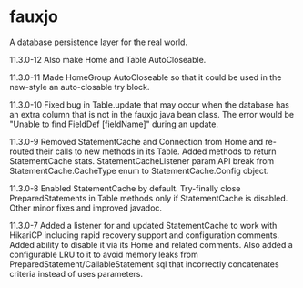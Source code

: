 # fauxjo
A database persistence layer for the real world.

11.3.0-12   Also make Home and Table AutoCloseable.

11.3.0-11   Made HomeGroup AutoCloseable so that it could be used in the new-style an
            auto-closable try block.

11.3.0-10   Fixed bug in Table.update that may occur when the database has an extra column
            that is not in the fauxjo java bean class. The error would be
            "Unable to find FieldDef [fieldName]" during an update.

11.3.0-9    Removed StatementCache and Connection from Home and re-routed their calls
            to new methods in its Table. Added methods to return StatementCache stats.
            StatementCacheListener param API break from StatementCache.CacheType enum
            to StatementCache.Config object.

11.3.0-8    Enabled StatementCache by default. Try-finally close PreparedStatements 
            in Table methods only if StatementCache is disabled. Other minor fixes 
            and improved javadoc.

11.3.0-7    Added a listener for and updated StatementCache to work with HikariCP 
            including rapid recovery support and configuration comments. Added ability to 
            disable it via its Home and related comments. Also added a configurable LRU to 
            it to avoid memory leaks from PreparedStatement/CallableStatement sql that 
            incorrectly concatenates criteria instead of uses parameters.

